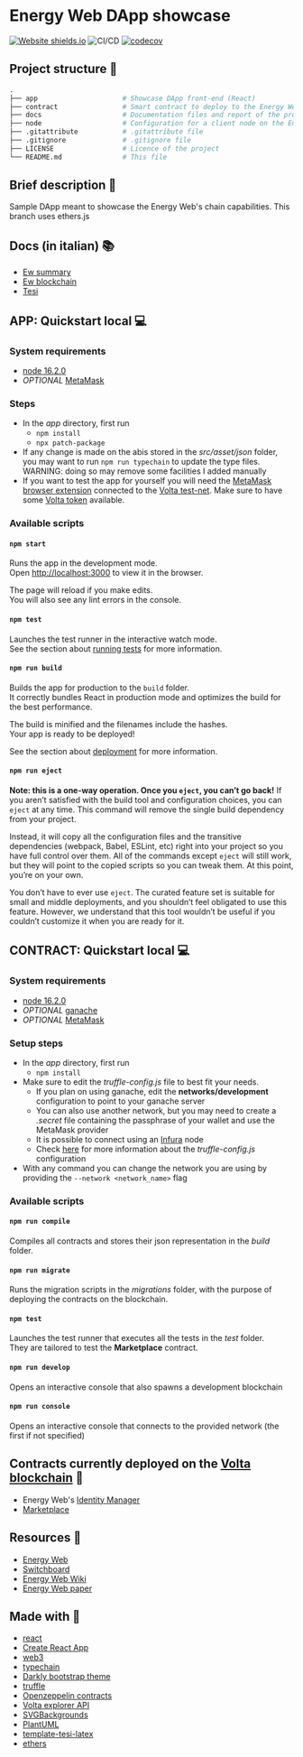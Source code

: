 # Energy Web DApp showcase

[![Website shields.io](https://img.shields.io/website-up-down-green-red/http/shields.io.svg)](https://tendto.github.io/EW-showcase/)
![CI/CD](https://github.com/TendTo/EW-showcase/workflows/Production/badge.svg)
[![codecov](https://codecov.io/gh/TendTo/EW-showcase/branch/master/graph/badge.svg?token=WYZ1RF09ZN)](https://codecov.io/gh/TendTo/EW-showcase)

## Project structure 📁
```py
.
├── app                     # Showcase DApp front-end (React)
├── contract                # Smart contract to deploy to the Energy Web Testnet - Volta (Truffle)
├── docs                    # Documentation files and report of the project (LateX)
├── node                    # Configuration for a client node on the Energy Web Testnet - Volta (openehtereum)
├── .gitattribute           # .gitattribute file
├── .gitignore              # .gitignore file
├── LICENSE                 # Licence of the project
└── README.md               # This file
```

## Brief description 📝
Sample DApp meant to showcase the Energy Web's chain capabilities. This branch uses ethers.js

## Docs (in italian) 📚
- [Ew summary](./docs/EW_summary.pdf)
- [Ew blockchain](./docs/EW_blockchain.pdf)
- [Tesi](./docs/Tesi.pdf)

## APP: Quickstart local 💻

### System requirements
- [node 16.2.0](https://nodejs.org/)
- _OPTIONAL_ [MetaMask](https://metamask.io/)

### Steps
- In the _app_ directory, first run
    - `npm install`
    - `npx patch-package`
- If any change is made on the abis stored in the _src/asset/json_ folder, you may want to run `npm run typechain` to update the type files. WARNING: doing so may remove some facilities I added manually
- If you want to test the app for yourself you will need the [MetaMask browser extension](https://metamask.io/) connected to the [Volta test-net](https://energyweb.atlassian.net/wiki/spaces/EWF/pages/703201459/Volta+Connecting+to+Remote+RPC+and+Metamask). Make sure to have some [Volta token](https://voltafaucet.energyweb.org/) available.

### Available scripts
#### `npm start`
Runs the app in the development mode.\
Open [http://localhost:3000](http://localhost:3000) to view it in the browser.

The page will reload if you make edits.\
You will also see any lint errors in the console.

#### `npm test`
Launches the test runner in the interactive watch mode.\
See the section about [running tests](https://facebook.github.io/create-react-app/docs/running-tests) for more information.

#### `npm run build`
Builds the app for production to the `build` folder.\
It correctly bundles React in production mode and optimizes the build for the best performance.

The build is minified and the filenames include the hashes.\
Your app is ready to be deployed!

See the section about [deployment](https://facebook.github.io/create-react-app/docs/deployment) for more information.

#### `npm run eject`

**Note: this is a one-way operation. Once you `eject`, you can’t go back!**
If you aren’t satisfied with the build tool and configuration choices, you can `eject` at any time. This command will remove the single build dependency from your project.

Instead, it will copy all the configuration files and the transitive dependencies (webpack, Babel, ESLint, etc) right into your project so you have full control over them. All of the commands except `eject` will still work, but they will point to the copied scripts so you can tweak them. At this point, you’re on your own.

You don’t have to ever use `eject`. The curated feature set is suitable for small and middle deployments, and you shouldn’t feel obligated to use this feature. However, we understand that this tool wouldn’t be useful if you couldn’t customize it when you are ready for it.

## CONTRACT: Quickstart local 💻

### System requirements
- [node 16.2.0](https://nodejs.org/)
- _OPTIONAL_ [ganache](https://www.trufflesuite.com/ganache)
- _OPTIONAL_ [MetaMask](https://metamask.io/)

### Setup steps
- In the _app_ directory, first run
    - `npm install`
- Make sure to edit the _truffle-config.js_ file to best fit your needs. 
    - If you plan on using ganache, edit the **networks/development** configuration to point to your ganache server
    - You can also use another network, but you may need to create a _.secret_ file containing the passphrase of your wallet and use the MetaMask provider
    - It is possible to connect using an [Infura](https://infura.io/) node
    - Check [here](https://www.trufflesuite.com/docs/truffle/reference/configuration) for more information about the  _truffle-config.js_ configuration
- With any command you can change the network you are using by providing the `--network <network_name>` flag

### Available scripts
#### `npm run compile`
Compiles all contracts and stores their json representation in the _build_ folder.

#### `npm run migrate`
Runs the migration scripts in the _migrations_ folder, with the purpose of deploying the contracts on the blockchain.

#### `npm test`
Launches the test runner that executes all the tests in the _test_ folder.  
They are tailored to test the **Marketplace** contract.

#### `npm run develop`
Opens an interactive console that also spawns a development blockchain

#### `npm run console`
Opens an interactive console that connects to the provided network (the first if not specified)

## Contracts currently deployed on the [Volta blockchain](https://volta-explorer.energyweb.org/) 📜
- Energy Web's [Identity Manager](https://volta-explorer.energyweb.org/address/0x84d0c7284A869213CB047595d34d6044d9a7E14A/transactions)
- [Marketplace](https://volta-explorer.energyweb.org/address/0x37dfeF9b9c56A81927Dfa73994E2fb23c3dd4b37/transactions)

## Resources 📖
- [Energy Web](https://www.energyweb.org/)
- [Switchboard](https://switchboard.energyweb.org/)
- [Energy Web Wiki](https://energyweb.atlassian.net/wiki/home)
- [Energy Web paper](https://energyweb.org/reports/the-energy-web-chain/)

## Made with 🔧
- [react](https://reactjs.org/)
- [Create React App](https://create-react-app.dev/)
- [web3](https://github.com/ChainSafe/web3.js)
- [typechain](https://github.com/dethcrypto/TypeChain)
- [Darkly bootstrap theme](https://bootswatch.com/darkly/)
- [truffle](https://www.trufflesuite.com/truffle)
- [Openzeppelin contracts](https://openzeppelin.com/contracts/)
- [Volta explorer API](https://volta-explorer.energyweb.org/api-docs)
- [SVGBackgrounds](https://www.svgbackgrounds.com/)
- [PlantUML](https://plantuml.com/)
- [template-tesi-latex](https://github.com/UNICT-DMI/template-tesi-latex)
- [ethers](https://github.com/ethers-io/ethers.js/)